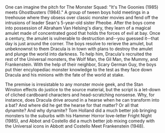 One can imagine the pitch for The Monster Squad: "It's The Goonies (1985) meets Ghostbusters (1984)." A group of tween boys   hold meetings in a treehouse where they obsess over classic monster movies and fend off the intrusions of leader Sean's 5-year-old sister Pheobe. After the boys come into possession of Abraham Van Helsing's diary, they learn of a magical amulet made of concentrated good that holds the forces of evil at bay. Once a century, the amulet is vulnerable to destruction and--you guessed it--that day is just around the corner. The boys resolve to rerieve the amulet, but unbeknownst to them Dracula is in town with plans to destroy the amulet and plunge the world into darkness. To help him, Dracula's recruited the rest of the Universal monsters, the Wolf Man, the Gil Man, the Mummy, and Frankenstein. With the help of their neighbor, Scary German Guy, the boys put thier encylopediac monster knowledge to the test as they face down Dracula and his minions with the fate of the world at stake.

The premise is irresistable to any monster movie geek, and the Stan Winston effects do justice to the source material, but the script is a let-down of cliched cardboard characters and head-scratching nonsense. Why, for instance, does Dracula drive around in a hearse when he can transform into a bat? And where did he get the hearse for that matter? Or all that dynamite? And why dynamite? Tom Holland did a much better job bringing monsters to the suburbs with his Hammer Horror love-letter Fright Night (1985), and Abbot and Costello did a much better job mixing comedy with the Universal icons in Abbott and Costello Meet Frankenstein (1948).
